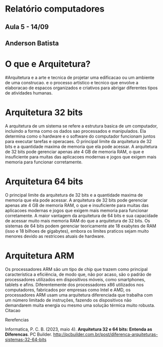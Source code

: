 # Relatório computadores
## Aula 5 - 14/09
## Anderson Batista ##

# O que e Arquitetura? 

#Arquitetura e a arte e tecnica de projetar uma edificacao ou um ambiente de uma construcao. e o processo artistico e tecnico que envolve a elaboracao de espacos organizados e criativos para abrigar diferentes tipos de atividades humanas.



# Arquitetura 32 bits

A arquitetura de um sistema se refere a estrutura basica de um computador, incluindo a forma como os dados sao processados e manipulados. Ela determina como o hardware e o software do computador funcionam juntos para executar tarefas e operacaes.
O principal limite da arquitetura de 32 bits e a quantidade maxima de memoria que ela pode acessar. A arquitetura de 32 bits pode gerenciar apenas ate 4 GB de memoria RAM, o que e insuficiente para muitas das aplicacoes modernas e jogos que exigem mais memoria para funcionar corretamente.

# Arquitetura 64 bits

O principal limite da arquitetura de 32 bits e a quantidade maxima de memoria que ela pode acessar. A arquitetura de 32 bits pode gerenciar apenas ate 4 GB de memoria RAM, o que e insuficiente para muitas das aplicacoes modernas e jogos que exigem mais memoria para funcionar corretamente.
A maior vantagem da arquitetura de 64 bits e sua capacidade de acessar muito mais memoria RAM do que a arquitetura de 32 bits. Os sistemas de 64 bits podem gerenciar teoricamente ate 18 exabytes de RAM (isso e 18 bilhoes de gigabytes), embora os limites praticos sejam muito menores devido as restricoes atuais de hardware.

# Arquitetura ARM
Os processadores ARM são um tipo de chip que trazem como principal característica a eficiência, de modo que, não por acaso, são o padrão de processadores utilizados em dispositivos móveis, como smartphones, tablets e afins. Diferentemente dos processadores x86 utilizados nos computadores, fabricados por empresas como Intel e AMD, os processadores ARM usam uma arquitetura diferenciada que trabalha com um número limitado de instruções, fazendo os dispositivos não demandarem muita energia ou mesmo uma solução térmica muito robusta.
Citacao

Rerefencias 

Informatica, P. C. B. (2023, maio 4). **Arquitetura 32 e 64 bits: Entenda as Diferencas**. PC Builder. http://pcbuilder.com.br/post/diferenca-arquiteturas-sistemas-32-64-bits